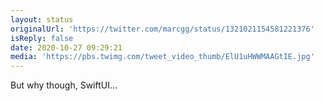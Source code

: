 ```yaml
---
layout: status
originalUrl: 'https://twitter.com/marcgg/status/1321021154581221376'
isReply: false
date: 2020-10-27 09:29:21
media: 'https://pbs.twimg.com/tweet_video_thumb/ElU1uHWWMAAGtIE.jpg'
---
```


But why though, SwiftUI... 
